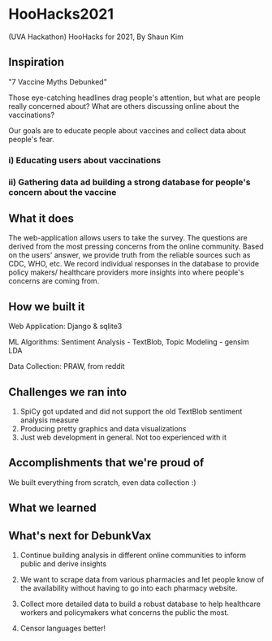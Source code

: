 # HooHacks2021
(UVA Hackathon) HooHacks for 2021, By Shaun Kim

## Inspiration
"7 Vaccine Myths Debunked"

Those eye-catching headlines drag people's attention, but what are people really concerned about? What are others discussing online about the vaccinations? 

Our goals are to educate people about vaccines and collect data about people's fear. 

### i) Educating users about vaccinations

### ii) Gathering data ad building a strong database for people's concern about the vaccine

## What it does

The web-application allows users to take the survey. The questions are derived from the most pressing concerns from the online community. Based on the users' answer, we provide truth from the reliable sources such as CDC, WHO, etc. We record individual responses in the database to provide policy makers/ healthcare providers more insights into where people's concerns are coming from.

## How we built it

Web Application: Django & sqlite3

ML Algorithms: Sentiment Analysis - TextBlob, Topic Modeling - gensim LDA

Data Collection: PRAW, from reddit

## Challenges we ran into
1. SpiCy got updated and did not support the old TextBlob sentiment analysis measure
2. Producing pretty graphics and data visualizations
3. Just web development in general. Not too experienced with it

## Accomplishments that we're proud of
We built everything from scratch, even data collection :)

## What we learned

## What's next for DebunkVax
1. Continue building analysis in different online communities to inform public and derive insights

2. We want to scrape data from various pharmacies and let people know of the availability without having to go into each pharmacy website. 

3. Collect more detailed data to build a robust database to help healthcare workers and policymakers what concerns the public the most. 

4. Censor languages better! 
